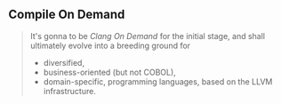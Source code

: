 ## Compile On Demand

> It's gonna to be *Clang On Demand* for the initial stage, 
> and shall ultimately evolve into a breeding ground for
> * diversified,
> * business-oriented (but not COBOL),
> * domain-specific,
> programming languages, based on the LLVM infrastructure.
